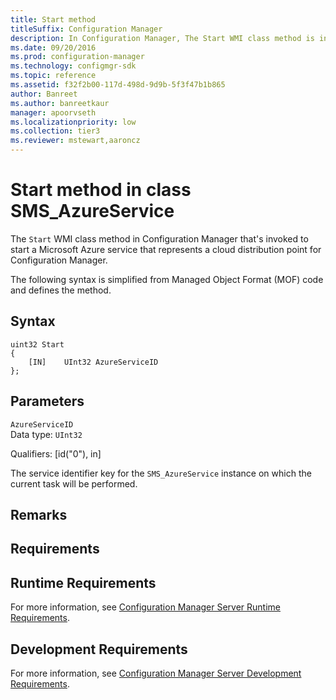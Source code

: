 ```yaml
---
title: Start method
titleSuffix: Configuration Manager
description: In Configuration Manager, The Start WMI class method is invoked to start a Microsoft Azure service that represents a cloud distribution point for Configuration Manager.
ms.date: 09/20/2016
ms.prod: configuration-manager
ms.technology: configmgr-sdk
ms.topic: reference
ms.assetid: f32f2b00-117d-498d-9d9b-5f3f47b1b865
author: Banreet
ms.author: banreetkaur
manager: apoorvseth
ms.localizationpriority: low
ms.collection: tier3
ms.reviewer: mstewart,aaroncz 
---
```


# Start method in class SMS_AzureService

The `Start` WMI class method in Configuration Manager that's invoked to start a Microsoft Azure service that represents a cloud distribution point for Configuration Manager.  

The following syntax is simplified from Managed Object Format (MOF) code and defines the method.  

## Syntax  

```  
uint32 Start   
{  
    [IN]    UInt32 AzureServiceID  
};  
```  

## Parameters  
 `AzureServiceID`  
 Data type: `UInt32`  

 Qualifiers: [id("0"), in]  

 The service identifier key for the `SMS_AzureService` instance on which the current task will be performed.  

## Remarks  

## Requirements  

## Runtime Requirements  
 For more information, see [Configuration Manager Server Runtime Requirements](../../../../../develop/core/reqs/server-runtime-requirements.md).  

## Development Requirements  
 For more information, see [Configuration Manager Server Development Requirements](../../../../../develop/core/reqs/server-development-requirements.md).
